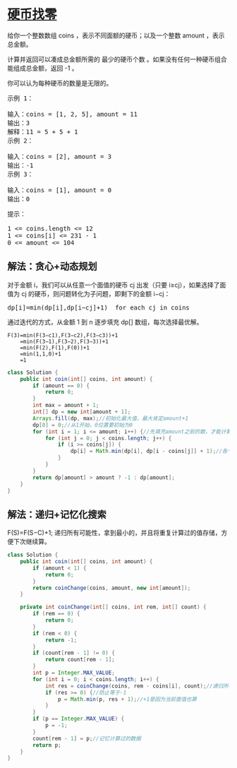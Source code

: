 # [硬币找零](https://leetcode.cn/problems/coin-change/description/)
给你一个整数数组 coins ，表示不同面额的硬币；以及一个整数 amount ，表示总金额。

计算并返回可以凑成总金额所需的 最少的硬币个数 。如果没有任何一种硬币组合能组成总金额，返回 -1 。

你可以认为每种硬币的数量是无限的。

<pre>
示例 1：

输入：coins = [1, 2, 5], amount = 11
输出：3
解释：11 = 5 + 5 + 1
示例 2：

输入：coins = [2], amount = 3
输出：-1
示例 3：

输入：coins = [1], amount = 0
输出：0
</pre>

<pre>
提示：

1 <= coins.length <= 12
1 <= coins[i] <= 231 - 1
0 <= amount <= 104
</pre>

## 解法：贪心+动态规划
对于金额 i，我们可以从任意一个面值的硬币 cj 出发（只要 i≥cj），如果选择了面值为 cj 的硬币，则问题转化为子问题，即剩下的金额 i−cj：
<pre>
dp[i]=min(dp[i],dp[i−cj]+1)  for each cj in coins
</pre>
通过迭代的方式，从金额 1 到 n 逐步填充 dp[] 数组，每次选择最优解。

````
F(3)=min(F(3−c1),F(3−c2),F(3−c3))+1
    =min(F(3−1),F(3−2),F(3−3))+1
    =min(F(2),F(1),F(0))+1
    =min(1,1,0)+1
    =1
````

````java
class Solution {
    public int coin(int[] coins, int amount) {
        if (amount == 0) {
            return 0;
        }
        int max = amount + 1;
        int[] dp = new int[amount + 1];
        Arrays.fill(dp, max);//初始化最大值，最大肯定amount+1
        dp[0] = 0;//从1开始，0位置要初始为0
        for (int i = 1; i <= amount; i++) {//先填充amount之前的数，才能计算amount
            for (int j = 0; j < coins.length; j++) {
                if (i >= coins[j]) {
                    dp[i] = Math.min(dp[i], dp[i - coins[j]] + 1);//各个面值比较
                }
            }
        }
        return dp[amount] > amount ? -1 : dp[amount];
    }
}

````

## 解法：递归+记忆化搜索
F(S)=F(S−C)+1; 递归所有可能性，拿到最小的，并且将重复计算过的值存储，方便下次继续算。

````java
class Solution {
    public int coin(int[] coins, int amount) {
        if (amount < 1) {
            return 0;
        }
        return coinChange(coins, amount, new int[amount]);
    }

    private int coinChange(int[] coins, int rem, int[] count) {
        if (rem == 0) {
            return 0;
        }
        if (rem < 0) {
            return -1;
        }
        if (count[rem - 1] != 0) {
            return count[rem - 1];
        }
        int p = Integer.MAX_VALUE;
        for (int i = 0; i < coins.length; i++) {
            int res = coinChange(coins, rem - coins[i], count);//递归所有面值需要的可能性，取最小次数的
            if (res >= 0) {//防止等于-1
                p = Math.min(p, res + 1);//+1是因为当前面值也算
            }
        }
        if (p == Integer.MAX_VALUE) {
            p = -1;
        }
        count[rem - 1] = p;//记忆计算过的数据
        return p;
    }
}

````
